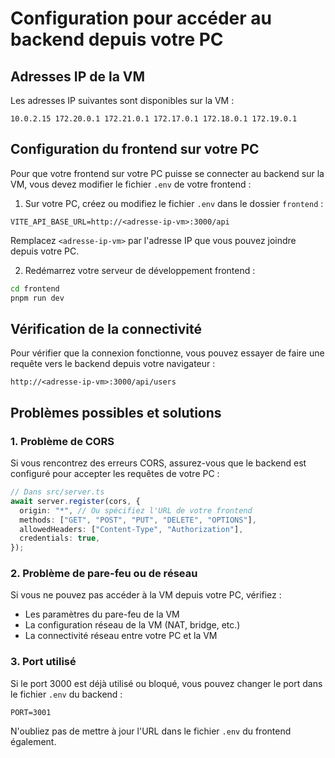 # Configuration pour accéder au backend depuis votre PC

## Adresses IP de la VM

Les adresses IP suivantes sont disponibles sur la VM :

```
10.0.2.15 172.20.0.1 172.21.0.1 172.17.0.1 172.18.0.1 172.19.0.1
```

## Configuration du frontend sur votre PC

Pour que votre frontend sur votre PC puisse se connecter au backend sur la VM, vous devez modifier le fichier `.env` de votre frontend :

1. Sur votre PC, créez ou modifiez le fichier `.env` dans le dossier `frontend` :

```
VITE_API_BASE_URL=http://<adresse-ip-vm>:3000/api
```

Remplacez `<adresse-ip-vm>` par l'adresse IP que vous pouvez joindre depuis votre PC.

2. Redémarrez votre serveur de développement frontend :

```bash
cd frontend
pnpm run dev
```

## Vérification de la connectivité

Pour vérifier que la connexion fonctionne, vous pouvez essayer de faire une requête vers le backend depuis votre navigateur :

```
http://<adresse-ip-vm>:3000/api/users
```

## Problèmes possibles et solutions

### 1. Problème de CORS

Si vous rencontrez des erreurs CORS, assurez-vous que le backend est configuré pour accepter les requêtes de votre PC :

```typescript
// Dans src/server.ts
await server.register(cors, {
  origin: "*", // Ou spécifiez l'URL de votre frontend
  methods: ["GET", "POST", "PUT", "DELETE", "OPTIONS"],
  allowedHeaders: ["Content-Type", "Authorization"],
  credentials: true,
});
```

### 2. Problème de pare-feu ou de réseau

Si vous ne pouvez pas accéder à la VM depuis votre PC, vérifiez :

- Les paramètres du pare-feu de la VM
- La configuration réseau de la VM (NAT, bridge, etc.)
- La connectivité réseau entre votre PC et la VM

### 3. Port utilisé

Si le port 3000 est déjà utilisé ou bloqué, vous pouvez changer le port dans le fichier `.env` du backend :

```
PORT=3001
```

N'oubliez pas de mettre à jour l'URL dans le fichier `.env` du frontend également.
